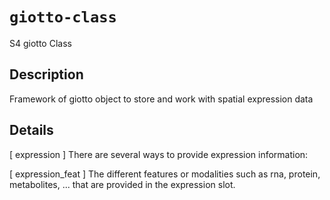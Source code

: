 # `giotto-class`

S4 giotto Class


## Description

Framework of giotto object to store and work with spatial expression data


## Details

[ expression ] There are several ways to provide expression information:
 
 [ expression_feat ] The different features or modalities such as rna, protein, metabolites, ...
 that are provided in the expression slot.


